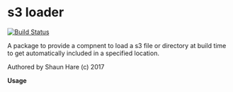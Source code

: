 # s3 loader

[![Build Status](https://travis-ci.org/sdh100shaun/s3-loader.svg?branch=master)](https://travis-ci.org/sdh100shaun/s3-loader)

A package to provide a compnent to load a s3 file or directory at build time to get automatically included in a specified location.

Authored by Shaun Hare (c) 2017 

**Usage**




